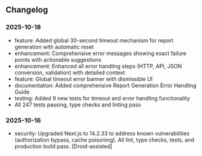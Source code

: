 ## Changelog

### 2025-10-18

- feature: Added global 30-second timeout mechanism for report generation with automatic reset
- enhancement: Comprehensive error messages showing exact failure points with actionable suggestions
- enhancement: Enhanced all error handling steps (HTTP, API, JSON conversion, validation) with detailed context
- feature: Global timeout error banner with dismissible UI
- documentation: Added comprehensive Report Generation Error Handling Guide
- testing: Added 9 new tests for timeout and error handling functionality
- All 247 tests passing, type checks and linting pass

### 2025-10-16

- security: Upgraded Next.js to 14.2.33 to address known vulnerabilities (authorization bypass, cache poisoning). All lint, type checks, tests, and production build pass. [Droid-assisted]
